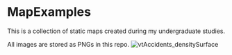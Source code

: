 # MapExamples
This is a collection of static maps created during my undergraduate studies.

All images are stored as PNGs in this repo.
![vtAccidents_densitySurface](https://user-images.githubusercontent.com/97996027/158722776-c9d3cef9-f8ea-4471-82eb-7fdf3f9551f2.png)
